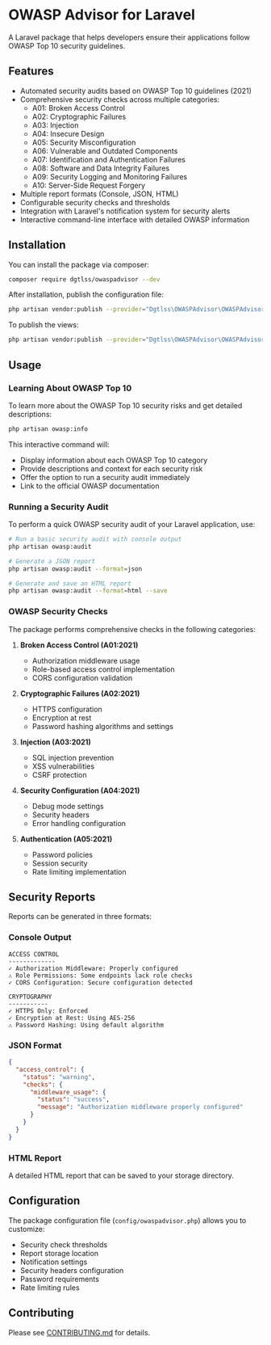 # OWASP Advisor for Laravel

A Laravel package that helps developers ensure their applications follow OWASP Top 10 security guidelines.

## Features

- Automated security audits based on OWASP Top 10 guidelines (2021)
- Comprehensive security checks across multiple categories:
  - A01: Broken Access Control
  - A02: Cryptographic Failures
  - A03: Injection
  - A04: Insecure Design
  - A05: Security Misconfiguration
  - A06: Vulnerable and Outdated Components
  - A07: Identification and Authentication Failures
  - A08: Software and Data Integrity Failures
  - A09: Security Logging and Monitoring Failures
  - A10: Server-Side Request Forgery
- Multiple report formats (Console, JSON, HTML)
- Configurable security checks and thresholds
- Integration with Laravel's notification system for security alerts
- Interactive command-line interface with detailed OWASP information

## Installation

You can install the package via composer:

```bash
composer require dgtlss/owaspadvisor --dev
```

After installation, publish the configuration file:

```bash
php artisan vendor:publish --provider="Dgtlss\OWASPAdvisor\OWASPAdvisorServiceProvider" --tag=config
```

To publish the views:

```bash
php artisan vendor:publish --provider="Dgtlss\OWASPAdvisor\OWASPAdvisorServiceProvider" --tag=views
```

## Usage

### Learning About OWASP Top 10

To learn more about the OWASP Top 10 security risks and get detailed descriptions:

```bash
php artisan owasp:info
```

This interactive command will:
- Display information about each OWASP Top 10 category
- Provide descriptions and context for each security risk
- Offer the option to run a security audit immediately
- Link to the official OWASP documentation

### Running a Security Audit

To perform a quick OWASP security audit of your Laravel application, use:


```bash
# Run a basic security audit with console output
php artisan owasp:audit

# Generate a JSON report
php artisan owasp:audit --format=json

# Generate and save an HTML report
php artisan owasp:audit --format=html --save
```

### OWASP Security Checks

The package performs comprehensive checks in the following categories:

1. **Broken Access Control (A01:2021)**
   - Authorization middleware usage
   - Role-based access control implementation
   - CORS configuration validation

2. **Cryptographic Failures (A02:2021)**
   - HTTPS configuration
   - Encryption at rest
   - Password hashing algorithms and settings

3. **Injection (A03:2021)**
   - SQL injection prevention
   - XSS vulnerabilities
   - CSRF protection

4. **Security Configuration (A04:2021)**
   - Debug mode settings
   - Security headers
   - Error handling configuration

5. **Authentication (A05:2021)**
   - Password policies
   - Session security
   - Rate limiting implementation

## Security Reports

Reports can be generated in three formats:

### Console Output
```
ACCESS CONTROL
-------------
✓ Authorization Middleware: Properly configured
⚠ Role Permissions: Some endpoints lack role checks
✓ CORS Configuration: Secure configuration detected

CRYPTOGRAPHY
-----------
✓ HTTPS Only: Enforced
✓ Encryption at Rest: Using AES-256
⚠ Password Hashing: Using default algorithm
```

### JSON Format
```json
{
  "access_control": {
    "status": "warning",
    "checks": {
      "middleware_usage": {
        "status": "success",
        "message": "Authorization middleware properly configured"
      }
    }
  }
}
```

### HTML Report
A detailed HTML report that can be saved to your storage directory.

## Configuration

The package configuration file (`config/owaspadvisor.php`) allows you to customize:

- Security check thresholds
- Report storage location
- Notification settings
- Security headers configuration
- Password requirements
- Rate limiting rules

## Contributing

Please see [CONTRIBUTING.md](CONTRIBUTING.md) for details.